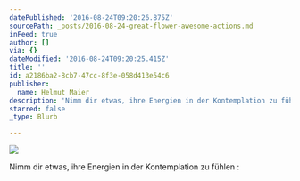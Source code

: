 ```yaml
---
datePublished: '2016-08-24T09:20:26.875Z'
sourcePath: _posts/2016-08-24-great-flower-awesome-actions.md
inFeed: true
author: []
via: {}
dateModified: '2016-08-24T09:20:25.415Z'
title: ''
id: a2186ba2-8cb7-47cc-8f3e-058d413e54c6
publisher:
  name: Helmut Maier
description: 'Nimm dir etwas, ihre Energien in der Kontemplation zu fühlen : '
starred: false
_type: Blurb

---
```

![](https://the-grid-user-content.s3-us-west-2.amazonaws.com/1e637452-09a8-4f73-a0b0-b81e52120538.jpg)

Nimm dir etwas, ihre Energien in der Kontemplation zu fühlen :